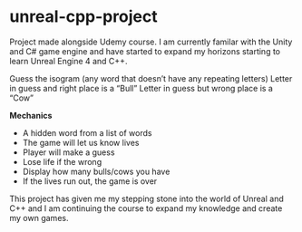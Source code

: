 # unreal-cpp-project
Project made alongside Udemy course. I am currently familar with the Unity and C# game engine and have started to expand my horizons starting to learn Unreal Engine 4 and C++. 

Guess the isogram (any word that doesn’t have any repeating letters)
Letter in guess and right place is a “Bull”
Letter in guess but wrong place is a “Cow”

**Mechanics**
- A hidden word from a list of words
- The game will let us know lives
- Player will make a guess
- Lose life if the wrong
- Display how many bulls/cows you have
- If the lives run out, the game is over

This project has given me my stepping stone into the world of Unreal and C++ and I am continuing the course to expand my knowledge and create my own games. 
